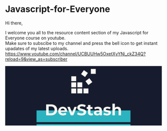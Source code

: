 # Javascript-for-Everyone
 
Hi there,    

I welcome you all to the resource content section of my Javascript for Everyone course on youtube.  
Make sure to subscibe to my channel and press the bell icon to get instant upadates of my latest uploads.  
https://www.youtube.com/channel/UCBUUHw5OxetXyYNi_ckZ34Q?reload=9&view_as=subscriber  


![](facebook_cover_photo_1.png)


